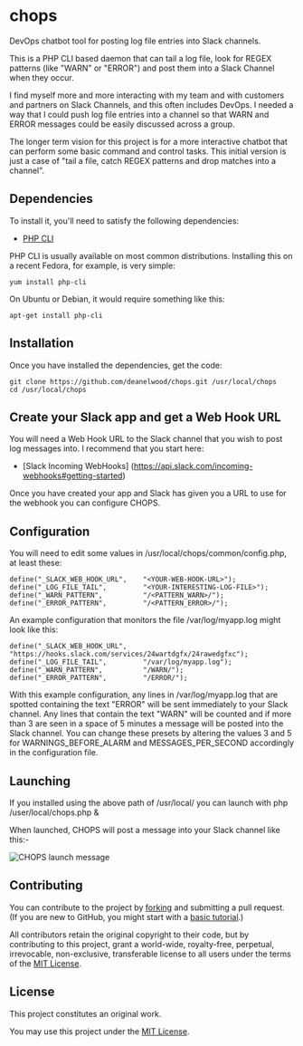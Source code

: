# chops
DevOps chatbot tool for posting log file entries into Slack channels.

This is a PHP CLI based daemon that can tail a log file, look for REGEX patterns (like "WARN" or "ERROR") and post them into a Slack Channel when they occur.

I find myself more and more interacting with my team and with customers and partners on Slack Channels, and this often includes DevOps. I needed a way that I could push log file entries into a channel so that WARN and ERROR messages could be easily discussed across a group.

The longer term vision for this project is for a more interactive chatbot that can perform some basic command and control tasks. This initial version is just a case of "tail a file, catch REGEX patterns and drop matches into a channel".

## Dependencies

To install it, you'll need to satisfy the following dependencies:

* [PHP CLI](https://www.php.net/manual/en/features.commandline.php)

PHP CLI is usually available on most common distributions. Installing this on a recent Fedora, for example, is very simple:

    yum install php-cli

On Ubuntu or Debian, it would require something like this:

    apt-get install php-cli
    
## Installation

Once you have installed the dependencies, get the code:

	git clone https://github.com/deanelwood/chops.git /usr/local/chops
	cd /usr/local/chops
  
## Create your Slack app and get a Web Hook URL

You will need a Web Hook URL to the Slack channel that you wish to post log messages into. I recommend that you start here:

* [Slack Incoming WebHooks] (https://api.slack.com/incoming-webhooks#getting-started)

Once you have created your app and Slack has given you a URL to use for the webhook you can configure CHOPS.

## Configuration

You will need to edit some values in /usr/local/chops/common/config.php, at least these:

	define("_SLACK_WEB_HOOK_URL",    "<YOUR-WEB-HOOK-URL>");
	define("_LOG_FILE_TAIL",         "<YOUR-INTERESTING-LOG-FILE>");
	define("_WARN_PATTERN",          "/<PATTERN_WARN>/");
	define("_ERROR_PATTERN",         "/<PATTERN_ERROR>/");

An example configuration that monitors the file /var/log/myapp.log might look like this:

	define("_SLACK_WEB_HOOK_URL",    "https://hooks.slack.com/services/24wartdgfx/24rawedgfxc");
	define("_LOG_FILE_TAIL",         "/var/log/myapp.log");
	define("_WARN_PATTERN",          "/WARN/");
	define("_ERROR_PATTERN",         "/ERROR/");

With this example configuration, any lines in /var/log/myapp.log that are spotted containing the text "ERROR" will be sent immediately to your Slack channel. Any lines that contain the text "WARN" will be counted and if more than 3 are seen in a space of 5 minutes a message will be posted into the Slack channel. You can change these presets by altering the values 3 and 5 for WARNINGS_BEFORE_ALARM and MESSAGES_PER_SECOND accordingly in the configuration file.

## Launching

If you installed using the above path of /usr/local/ you can launch with php /user/local/chops.php &

When launched, CHOPS will post a message into your Slack channel like this:-

![CHOPS launch message](https://octodex.github.com/images/yaktocat.png)

## Contributing

You can contribute to the project by [forking](https://help.github.com/articles/fork-a-repo) and submitting a pull request. (If you are new to GitHub, you might start with a [basic tutorial](https://help.github.com/articles/set-up-git).)

All contributors retain the original copyright to their code, but by contributing to this project, grant a world-wide, royalty-free, perpetual, irrevocable, non-exclusive, transferable license to all users under the terms of the [MIT License](http://opensource.org/licenses/mit-license.php).

## License

This project constitutes an original work.

You may use this project under the [MIT License](http://opensource.org/licenses/mit-license.php).
